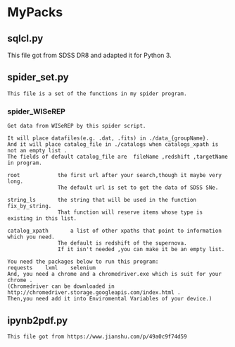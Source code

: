 # MyPacks
## sqlcl.py
This file got from SDSS DR8 and adapted it for Python 3.
## spider\_set.py
    This file is a set of the functions in my spider program.
### spider\_WISeREP
	Get data from WISeREP by this spider script.

	It will place datafiles(e.g. .dat, .fits) in ./data_{groupName}.
	And it will place catalog_file in ./catalogs when catalogs_xpath is not an empty list .
	The fields of default catalog_file are 	fileName ,redshift ,targetName in program.

	root			the first url after your search,though it maybe very long.
					The default url is set to get the data of SDSS SNe. 
	
	string_ls		the string that will be used in the function fix_by_string.
					That function will reserve items whose type is existing in this list.

	catalog_xpath		a list of other xpaths that point to information which you need.
					The default is redshift of the supernova.
					If it isn't needed ,you can make it be an empty list.

	You need the packages below to run this program:
	requests    lxml    selenium
	And, you need a chrome and a chromedriver.exe which is suit for your chrome .
	(Chromedriver can be downloaded in http://chromedriver.storage.googleapis.com/index.html .
	Then,you need add it into Enviromental Variables of your device.)

## ipynb2pdf.py
    This file got from https://www.jianshu.com/p/49a0c9f74d59

